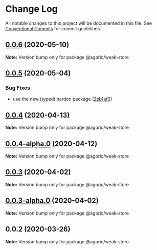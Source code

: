 # Change Log

All notable changes to this project will be documented in this file.
See [Conventional Commits](https://conventionalcommits.org) for commit guidelines.

## [0.0.6](https://github.com/Agoric/agoric-sdk/compare/@agoric/weak-store@0.0.5...@agoric/weak-store@0.0.6) (2020-05-10)

**Note:** Version bump only for package @agoric/weak-store





## [0.0.5](https://github.com/Agoric/agoric-sdk/compare/@agoric/weak-store@0.0.4...@agoric/weak-store@0.0.5) (2020-05-04)


### Bug Fixes

* use the new (typed) harden package ([2eb1af0](https://github.com/Agoric/agoric-sdk/commit/2eb1af08fe3967629a3ce165752fd501a5c85a96))





## [0.0.4](https://github.com/Agoric/agoric-sdk/compare/@agoric/weak-store@0.0.4-alpha.0...@agoric/weak-store@0.0.4) (2020-04-13)

**Note:** Version bump only for package @agoric/weak-store





## [0.0.4-alpha.0](https://github.com/Agoric/agoric-sdk/compare/@agoric/weak-store@0.0.3...@agoric/weak-store@0.0.4-alpha.0) (2020-04-12)

**Note:** Version bump only for package @agoric/weak-store





## [0.0.3](https://github.com/Agoric/agoric-sdk/compare/@agoric/weak-store@0.0.3-alpha.0...@agoric/weak-store@0.0.3) (2020-04-02)

**Note:** Version bump only for package @agoric/weak-store





## [0.0.3-alpha.0](https://github.com/Agoric/agoric-sdk/compare/@agoric/weak-store@0.0.2...@agoric/weak-store@0.0.3-alpha.0) (2020-04-02)

**Note:** Version bump only for package @agoric/weak-store





## 0.0.2 (2020-03-26)

**Note:** Version bump only for package @agoric/weak-store
